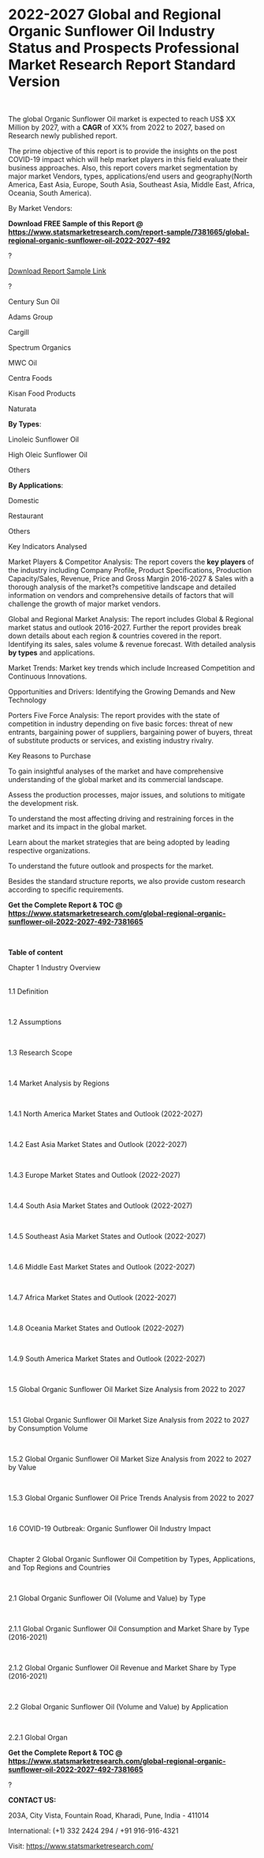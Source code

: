 <h1>2022-2027 Global and Regional Organic Sunflower Oil Industry Status and Prospects Professional Market Research Report Standard Version</h1><br/><p>The global Organic Sunflower Oil market is expected to reach US$ XX Million by 2027, with a <strong>CAGR</strong> of XX% from 2022 to 2027, based on Research newly published report.</p>
 
 
 
 <p>The prime objective of this report is to provide the insights on the post COVID-19 impact which will help market players in this field evaluate their business approaches. Also, this report covers market segmentation by major market Vendors, types, applications/end users and geography(North America, East Asia, Europe, South Asia, Southeast Asia, Middle East, Africa, Oceania, South America).</p>
 
 
 
 <p>By Market Vendors:</p>
 
 
 
 <div><b>Download FREE Sample of this Report @ <a href="https://www.statsmarketresearch.com/download-free-sample/7381665/global-regional-organic-sunflower-oil-2022-2027-492">https://www.statsmarketresearch.com/report-sample/7381665/global-regional-organic-sunflower-oil-2022-2027-492</a></b></div>
 
 
 
 <p>? </p>
 
 
 
 <p><a href="https://www.statsmarketresearch.com/download-free-sample/7381665/global-regional-organic-sunflower-oil-2022-2027-492">Download Report Sample Link</a></p>
 
 
 
 <p>? </p>
 
 
 
 <p>Century Sun Oil</p>
 
 
 
 <p>Adams Group</p>
 
 
 
 <p>Cargill</p>
 
 
 
 <p>Spectrum Organics</p>
 
 
 
 <p>MWC Oil</p>
 
 
 
 <p>Centra Foods</p>
 
 
 
 <p>Kisan Food Products</p>
 
 
 
 <p>Naturata</p>
 
 
 
 <p><strong>By Types</strong>:</p>
 
 
 
 <p>Linoleic Sunflower Oil</p>
 
 
 
 <p>High Oleic Sunflower Oil</p>
 
 
 
 <p>Others</p>
 
 
 
 <p><strong><strong>By Applications</strong></strong>:</p>
 
 
 
 <p>Domestic</p>
 
 
 
 <p>Restaurant</p>
 
 
 
 <p>Others</p>
 
 
 
 <p>Key Indicators Analysed</p>
 
 
 
 <p>Market Players & Competitor Analysis: The report covers the <strong>key players</strong> of the industry including Company Profile, Product Specifications, Production Capacity/Sales, Revenue, Price and Gross Margin 2016-2027 & Sales with a thorough analysis of the market?s competitive landscape and detailed information on vendors and comprehensive details of factors that will challenge the growth of major market vendors.</p>
 
 
 
 <p>Global and Regional Market Analysis: The report includes Global & Regional market status and outlook 2016-2027. Further the report provides break down details about each region & countries covered in the report. Identifying its sales, sales volume & revenue forecast. With detailed analysis <strong>by types</strong> and applications.</p>
 
 
 
 <p>Market Trends: Market key trends which include Increased Competition and Continuous Innovations.</p>
 
 
 
 <p>Opportunities and Drivers: Identifying the Growing Demands and New Technology</p>
 
 
 
 <p>Porters Five Force Analysis: The report provides with the state of competition in industry depending on five basic forces: threat of new entrants, bargaining power of suppliers, bargaining power of buyers, threat of substitute products or services, and existing industry rivalry.</p>
 
 
 
 <p>Key Reasons to Purchase</p>
 
 
 
 <p>To gain insightful analyses of the market and have comprehensive understanding of the global market and its commercial landscape.</p>
 
 
 
 <p>Assess the production processes, major issues, and solutions to mitigate the development risk.</p>
 
 
 
 <p>To understand the most affecting driving and restraining forces in the market and its impact in the global market.</p>
 
 
 
 <p>Learn about the market strategies that are being adopted by leading respective organizations.</p>
 
 
 
 <p>To understand the future outlook and prospects for the market.</p>
 
 
 
 <p>Besides the standard structure reports, we also provide custom research according to specific requirements.</p>
 
 
 
 <div><b>Get the Complete Report & TOC @ <a href="https://www.statsmarketresearch.com/global-regional-organic-sunflower-oil-2022-2027-492-7381665">https://www.statsmarketresearch.com/global-regional-organic-sunflower-oil-2022-2027-492-7381665</a></b></div>
 
 
 
 <p><br />
 
 <b>Table of content</b></p>
 
 
 
 <p>Chapter 1 Industry Overview<br />
 
 <br />
 
 1.1 Definition<br />
 
 <br />
 
 1.2 Assumptions<br />
 
 <br />
 
 1.3 Research Scope<br />
 
 <br />
 
 1.4 Market Analysis by Regions<br />
 
 <br />
 
 1.4.1 North America Market States and Outlook (2022-2027)<br />
 
 <br />
 
 1.4.2 East Asia Market States and Outlook (2022-2027)<br />
 
 <br />
 
 1.4.3 Europe Market States and Outlook (2022-2027)<br />
 
 <br />
 
 1.4.4 South Asia Market States and Outlook (2022-2027)<br />
 
 <br />
 
 1.4.5 Southeast Asia Market States and Outlook (2022-2027)<br />
 
 <br />
 
 1.4.6 Middle East Market States and Outlook (2022-2027)<br />
 
 <br />
 
 1.4.7 Africa Market States and Outlook (2022-2027)<br />
 
 <br />
 
 1.4.8 Oceania Market States and Outlook (2022-2027)<br />
 
 <br />
 
 1.4.9 South America Market States and Outlook (2022-2027)<br />
 
 <br />
 
 1.5 Global Organic Sunflower Oil Market Size Analysis from 2022 to 2027<br />
 
 <br />
 
 1.5.1 Global Organic Sunflower Oil Market Size Analysis from 2022 to 2027 by Consumption Volume<br />
 
 <br />
 
 1.5.2 Global Organic Sunflower Oil Market Size Analysis from 2022 to 2027 by Value<br />
 
 <br />
 
 1.5.3 Global Organic Sunflower Oil Price Trends Analysis from 2022 to 2027<br />
 
 <br />
 
 1.6 COVID-19 Outbreak: Organic Sunflower Oil Industry Impact<br />
 
 <br />
 
 Chapter 2 Global Organic Sunflower Oil Competition by Types, Applications, and Top Regions and Countries<br />
 
 <br />
 
 2.1 Global Organic Sunflower Oil (Volume and Value) by Type<br />
 
 <br />
 
 2.1.1 Global Organic Sunflower Oil Consumption and Market Share by Type (2016-2021)<br />
 
 <br />
 
 2.1.2 Global Organic Sunflower Oil Revenue and Market Share by Type (2016-2021)<br />
 
 <br />
 
 2.2 Global Organic Sunflower Oil (Volume and Value) by Application<br />
 
 <br />
 
 2.2.1 Global Organ</p>
 
 
 
 <div><b>Get the Complete Report & TOC @ <a href="https://www.statsmarketresearch.com/global-regional-organic-sunflower-oil-2022-2027-492-7381665">https://www.statsmarketresearch.com/global-regional-organic-sunflower-oil-2022-2027-492-7381665</a></b></div>
 
 
 
 <p>? </p>
 
 
 
 <p><b>CONTACT US:</b><br />
 
 203A, City Vista, Fountain Road, Kharadi, Pune, India - 411014<br />
 
 International: (+1) 332 2424 294 / +91 916-916-4321<br />
 
 Visit: <a href="https://www.statsmarketresearch.com/">https://www.statsmarketresearch.com/</a></p>